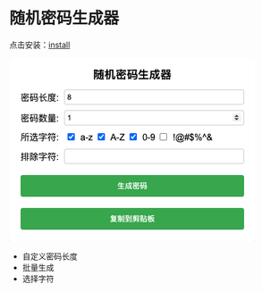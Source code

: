# 随机密码生成器

点击安装：[install](https://chrome.google.com/webstore/detail/%E5%AE%89%E5%85%A8%E5%AF%86%E7%A0%81%E7%94%9F%E6%88%90%E5%99%A8/pagghlblkfgdookdbjjigollmnpbodlf?hl=zh-CN)

![](./pic.png)

- 自定义密码长度
- 批量生成
- 选择字符